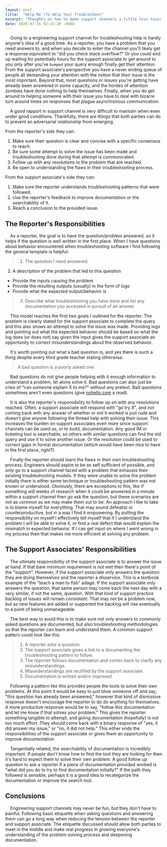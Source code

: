 ```yaml
---
layout: post
title:  "Help Me (To Help You) Troubleshoot"
excerpt: "Thoughts on how to make support channels a little less toxic."
date: 2020-07-16 02:15:20 -0500
---
```


&nbsp;&nbsp;&nbsp;&nbsp;Going to a engineering support channel for troubleshooting help is hardly anyone's idea of a good time.
 As a reporter, you have a problem that you need answers to, and when you decide to enter the channel you'll likely get a response equivalent to "did you check stack overflow?"
 Or you could end up waiting for potentially hours for the support associate to get around to you only after you've `bumped` your query enough finally get their attention.
 From the support associate's perspective you have a never ending queue of people all demanding your attention with the notion that _their_ issue is the most important.
 Beyond that, most questions or issues you're getting have already been answered in some capacity, and the hordes of attention zombies have done nothing to help themselves.
 Finally, when you do get around to helping someone with their issue you have to deal with  bizarre turn around times on responses that plague asynchronous communication.

&nbsp;&nbsp;&nbsp;&nbsp;A good rapport in support channel is very difficult to maintain when even under good conditions.
 Thankfully, there are things that both parties can do to prevent an adversarial relationship from emerging.

From the reporter's side they can:
1. Make sure their question is clear and concise with a specific consensus to reach.
2. Be sure some attempt to solve the issue has been made and troubleshooting done during that attempt is communicated.
3. Follow up with any resolutions to the problem that are reached.
4. Be open to understanding the flaws in their troubleshooting process.

From the support associate's side they can:
1. Make sure the reporter understands troubleshooting patterns that were followed.
2. Use the reporter's feedback to improve documentation or the searchability of it.
3. Reach a conclusion to the provided issue.

## The Reporter's Responsibilities
&nbsp;&nbsp;&nbsp;&nbsp;As a reporter, the goal is to have the question/problem answered, so it helps if the question is well written in the first place.
 When I have questions about behavior encountered when troubleshooting software I find following the general template is helpful:
> 1. The question I need answered
 2. A description of the problem that led to this question
  * Provide the inputs causing the problem
  * Provide the resulting outputs (usually) in the form of logs
  * Provide what the expected output/behavior is
> 3. Describe what troubleshooting you have done and list any documentation you accessed in pursuit of an answer.

&nbsp;&nbsp;&nbsp;&nbsp;This model reaches the first two goals I outlined for the reporter.
 The problem is clearly stated for the support associate to complete the query and this also shows an attempt to solve the issue was made.
 Providing logs and pointing out what the expected behavior should be based on what the log does (or does not) say given the input gives the support associate an opportunity to correct misunderstandings about the observed behavior.

&nbsp;&nbsp;&nbsp;&nbsp;It's worth pointing out what a bad question is, and yes there is such a thing despite every third grade teacher stating otherwise.

 > A bad question is a poorly asked one.

&nbsp;&nbsp;&nbsp;&nbsp;Bad questions do not give people helping with it enough information to understand a problem, let alone solve it.
 Bad questions can also just be cries of "can someone explain X to me?" without any pretext.
 Bad questions sometimes aren't even questions (give [nohello.com](https://www.nohello.com/) a read).

&nbsp;&nbsp;&nbsp;&nbsp;It is also the reporter's responsibility to follow up on with any resolutions reached.
 Often, a support associate will respond with "go try X", and not coming back with any answer of whether or not it worked is just rude and doesn't give anyone following the thread help with solving their issue.
 This increases the burden on support associates even more since support channels can be used as, or to build, documentation.
 Any good IM or ticketing tool is searchable, so others with similar questions can find the old query and use it to solve another issue.
 Or the resolution could be used to correct gaps in formal documentation (which would have been nice to have in the first place, right?).

&nbsp;&nbsp;&nbsp;&nbsp;Finally the reporter should learn the flaws in their own troubleshooting process.
 Engineers should aspire to be as self sufficient of possible, and only go to a support channel faced with a problem that exhausts their existing troubleshooting models.
 If they were unable to solve the problem initially there is either some technique or troubleshooting pattern was not known or understood.
 Obviously, there are exceptions to this, like if something will weeks of research when it could be answered in a minute within a support channel then go ask the question, but these scenarios are not as common as we may make them out to be.
 An approach I like to take is to blame myself for everything.
 That may sound defeatist or counterproductive, but in a way I find it empowering.
 By putting the responsibility on myself I effectively tell myself that if I understand the problem I will be able to solve it, or find a real defect that would explain the mismatch in expected behavior.
 If I can get input on where I went wrong in my process then that makes me more efficient at solving any problem.


## The Support Associates' Responsibilities
&nbsp;&nbsp;&nbsp;&nbsp;The ultimate responsibility of the support associate is to answer the issue at hand.
 If that bare minimum requirement is not met then there's point of the "support".
 However, if the support associate only answers the question they are doing themselves and the reporter a disservice.
 This is a textbook example of the "teach a man to fish" adage.
 If the support associate only answers the question, that same person may come back the next day with a very similar, if not the same, question.
 With that kind of support practice backlog of issues will remain consistent.
 That may not be a problem now, but as new features are added or supported the backlog will rise eventually to a point of being unmanageable.

&nbsp;&nbsp;&nbsp;&nbsp;The best way to avoid this is to make sure not only answers to commonly asked questions are documented, but also troubleshooting methodologies so that the reporter can learn and understand them.
 A common support pattern could look like this.

> 1. A reporter asks a question.
> 2. The support associate gives a link to a documenting the troubleshooting pattern to follow.
> 3. The reporter follows documentation and comes back to clarify any misunderstandings.
> 4. Misunderstandings are rectified by the support associate.
> 5. Documentation is written and/or improved.

&nbsp;&nbsp;&nbsp;&nbsp;Following a pattern like this provides people the tools to solve their own problems.
 At this point it would be easy to just blow someone off and say, "this question has already been answered," however that kind of dismissive response doesn't encourage the reporter to do do anything for themselves.
 A more productive response would be to say, "follow this documentation and let me know if that solves your problem."
 This gives the reporter something tangible to attempt, and giving documentation (hopefully) is not too much effort.
 They should come back with a binary response of "yes, it did answer my issue," or "no, it did not help."
 This either ends the responsibilities of the support associate or gives them an opportunity to improve documentation.

&nbsp;&nbsp;&nbsp;&nbsp;Tangentially related, the searchability of documentation is incredibly important.
 If people don't know how to find the tool they are looking for then it's hard to expect them to solve their own problem.
 A good follow up question to ask a reporter if a piece of documentation provided worked is "what did you do to try to find documentation initially?"
 If the path they followed is sensible, perhaps it is a good idea to recategorize the documentation or improve the search tool.

## Conclusions
&nbsp;&nbsp;&nbsp;&nbsp;Engineering support channels may never be fun, but they don't have to painful.
 Following basic etiquette when asking questions and answering them can go a long way when reducing the tension between the reporter and support associate.
 The etiquette discussed should allow both parties to meet in the middle and make real progress in growing everyone's understanding of the problem solving process and deepening documentation.
